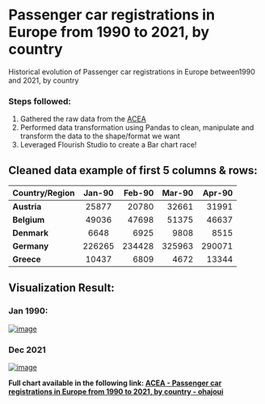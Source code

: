 # Passenger car registrations in Europe from 1990 to 2021, by country
 Historical evolution of Passenger car registrations in Europe between1990 and 2021, by country
 
 ### Steps followed:
1. Gathered the raw data from the [ACEA](https://www.acea.auto/figure/passenger-car-registrations-in-europe-since-1990-by-country/ "ACEA - Passenger car registrations in Europe 1990-2021, by country")
2. Performed data transformation using Pandas to clean, manipulate and transform the data to the shape/format we want
3. Leveraged Flourish Studio to create a Bar chart race!
 
## Cleaned data example of first 5 columns & rows:

| **Country/Region** | **Jan-90**  | **Feb-90**  |**Mar-90**  |**Apr-90**  |
| ------------- |:-------------:| -----:|-----:|-----:|
| **Austria**       | 25877 | 20780 | 32661 | 31991 |
| **Belgium**       | 49036     |  47698 | 51375 |  46637|
| **Denmark**       | 6648     |   6925 |9808  | 8515|
| **Germany**       | 226265    |   234428 | 325963 | 290071 |
| **Greece**        | 10437      |    6809 | 4672 | 13344 |



## Visualization Result:
### Jan 1990:
[![image](https://user-images.githubusercontent.com/83676274/190900766-80d42b57-87b8-4bac-b118-3de089635218.png)](https://vimeo.com/750882764/ "Video Link: Vimeo - Race Bar Visualization")

### Dec 2021
[![image](https://user-images.githubusercontent.com/83676274/190901208-f1f804c7-2507-460f-ba2f-a43ab0e3581b.png)](https://vimeo.com/750882764/ "Video Link: Vimeo - Race Bar Visualization")


**Full chart available in the following link: 
[ACEA - Passenger car registrations in Europe from 1990 to 2021, by country - ohajoui](https://public.flourish.studio/visualisation/11204259/)**
